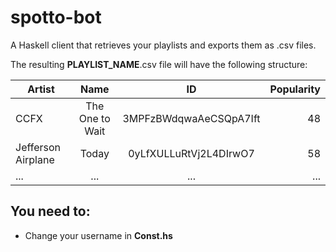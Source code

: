 # spotto-bot

A Haskell client that retrieves your playlists and exports them as .csv files.

The resulting **PLAYLIST_NAME**.csv file will have the following structure:


| Artist                  | Name             | ID                     | Popularity |
| ------------------------|:----------------:|:----------------------:|-----------:|
| CCFX                    | The One to Wait  | 3MPFzBWdqwaAeCSQpA7Ift | 48         |
| Jefferson Airplane      | Today            | 0yLfXULLuRtVj2L4DIrwO7 | 58         |
| ... | ...      | ... | ... |


## You need to:

- Change your username in **Const.hs**
